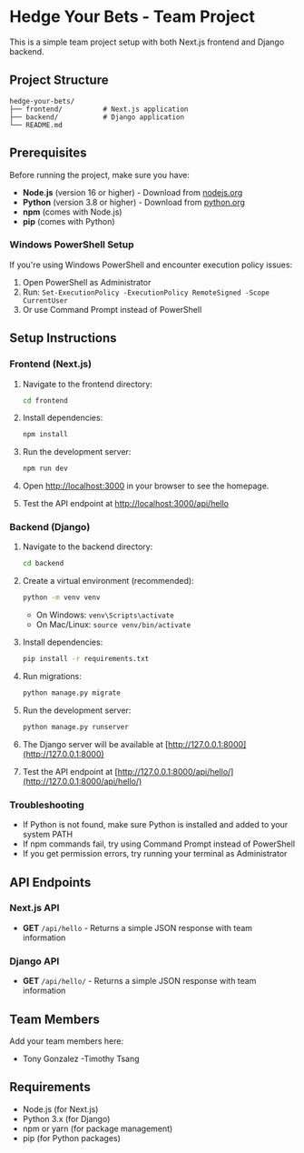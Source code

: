 # Hedge Your Bets - Team Project

This is a simple team project setup with both Next.js frontend and Django backend.

## Project Structure

```
hedge-your-bets/
├── frontend/          # Next.js application
├── backend/           # Django application
└── README.md
```

## Prerequisites

Before running the project, make sure you have:

- **Node.js** (version 16 or higher) - Download from [nodejs.org](https://nodejs.org/)
- **Python** (version 3.8 or higher) - Download from [python.org](https://python.org/)
- **npm** (comes with Node.js)
- **pip** (comes with Python)

### Windows PowerShell Setup

If you're using Windows PowerShell and encounter execution policy issues:

1. Open PowerShell as Administrator
2. Run: `Set-ExecutionPolicy -ExecutionPolicy RemoteSigned -Scope CurrentUser`
3. Or use Command Prompt instead of PowerShell

## Setup Instructions

### Frontend (Next.js)

1. Navigate to the frontend directory:
   ```bash
   cd frontend
   ```

2. Install dependencies:
   ```bash
   npm install
   ```

3. Run the development server:
   ```bash
   npm run dev
   ```

4. Open [http://localhost:3000](http://localhost:3000) in your browser to see the homepage.

5. Test the API endpoint at [http://localhost:3000/api/hello](http://localhost:3000/api/hello)

### Backend (Django)

1. Navigate to the backend directory:
   ```bash
   cd backend
   ```

2. Create a virtual environment (recommended):
   ```bash
   python -m venv venv
   ```
   - On Windows: `venv\Scripts\activate`
   - On Mac/Linux: `source venv/bin/activate`

3. Install dependencies:
   ```bash
   pip install -r requirements.txt
   ```

4. Run migrations:
   ```bash
   python manage.py migrate
   ```

5. Run the development server:
   ```bash
   python manage.py runserver
   ```

6. The Django server will be available at [http://127.0.0.1:8000](http://127.0.0.1:8000)

7. Test the API endpoint at [http://127.0.0.1:8000/api/hello/](http://127.0.0.1:8000/api/hello/)

### Troubleshooting

- If Python is not found, make sure Python is installed and added to your system PATH
- If npm commands fail, try using Command Prompt instead of PowerShell
- If you get permission errors, try running your terminal as Administrator

## API Endpoints

### Next.js API
- **GET** `/api/hello` - Returns a simple JSON response with team information

### Django API
- **GET** `/api/hello/` - Returns a simple JSON response with team information

## Team Members

Add your team members here:
- Tony Gonzalez
-Timothy Tsang

## Requirements

- Node.js (for Next.js)
- Python 3.x (for Django)
- npm or yarn (for package management)
- pip (for Python packages)

